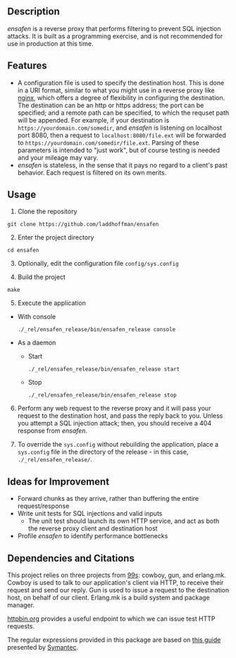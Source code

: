 ## Description
*ensafen* is a reverse proxy that performs filtering to prevent SQL injection attacks.
It is built as a programming exercise, and is not recommended for use in production at this time.

## Features
* A configuration file is used to specify the destination host. This is done in a URI format,
similar to what you might use in a reverse proxy like [nginx](nginx.org), which offers a degree
of flexibility in configuring the destination. The destination can be an http or https address;
the port can be specified; and a remote path can be specified, to which the requset path will be
appended. For example, if your destination is `https://yourdomain.com/somedir`, and *ensafen* is
listening on localhost port 8080, then a request to `localhost:8080/file.ext` will be forwarded to
`https://yourdomain.com/somedir/file.ext`. Parsing of these parameters is intended to "just work",
but of course testing is needed and your mileage may vary.
* *ensafen* is stateless, in the sense that it pays no regard to a client's past behavior.
Each request is filtered on its own merits.

## Usage
1. Clone the repository

 `git clone https://github.com/laddhoffman/ensafen`

2. Enter the project directory

 `cd ensafen`

3. Optionally, edit the configuration file `config/sys.config`

4. Build the project

 `make`

5. Execute the application

  * With console

    `./_rel/ensafen_release/bin/ensafen_release console`

  * As a daemon

    * Start

      `./_rel/ensafen_release/bin/ensafen_release start`

    * Stop

      `./_rel/ensafen_release/bin/ensafen_release stop`

6. Perform any web request to the reverse proxy and it will pass your request
 to the destination host, and pass the reply back to you. Unless you attempt a
 SQL injection attack; then, you should receive a 404 response from *ensafen*.

7. To override the `sys.config` without rebuilding the application, place a
 `sys.config` file in the directory of the release - in this case,
 `./_rel/ensafen_release/`.

## Ideas for Improvement
* Forward chunks as they arrive, rather than buffering the entire request/response
* Write unit tests for SQL injections and valid inputs
  * The unit test should launch its own HTTP service, and act as both the
 reverse proxy client and destination host
* Profile *ensafen* to identify performance bottlenecks

## Dependencies and Citations
This project relies on three projects from [99s](ninenines.eu): cowboy, gun, and
erlang.mk. Cowboy is used to talk to our application's client via HTTP, to receive
their request and send our reply. Gun is used to issue a request to the destination
host, on behalf of our client. Erlang.mk is a build system and package manager.

[httpbin.org](httpbin.org) provides a useful endpoint to which we can issue test HTTP requests.

The regular expressions provided in this package are based on [this guide](http://www.symantec.com/connect/articles/detection-sql-injection-and-cross-site-scripting-attacks) presented by [Symantec](symantec.com).

